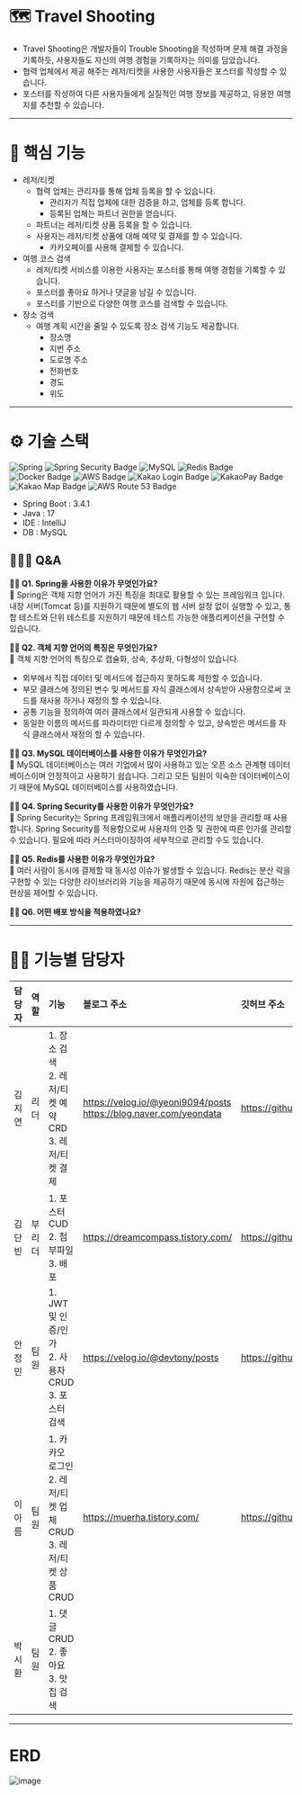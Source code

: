 # 🗺 Travel Shooting
- Travel Shooting은 개발자들이 Trouble Shooting을 작성하며 문제 해결 과정을 기록하듯, 사용자들도 자신의 여행 경험을 기록하자는 의미를 담았습니다.
- 협력 업체에서 제공 해주는 레저/티켓을 사용한 사용자들은 포스터를 작성할 수 있습니다.
- 포스터를 작성하여 다른 사용자들에게 실질적인 여행 정보를 제공하고, 유용한 여행지를 추천할 수 있습니다.

---------

# 🌟 핵심 기능
- 레저/티켓
  - 협력 업체는 관리자를 통해 업체 등록을 할 수 있습니다.
    - 관리자가 직접 업체에 대한 검증을 하고, 업체를 등록 합니다.
    - 등록된 업체는 파트너 권한을 얻습니다.
  - 파트너는 레저/티켓 상품 등록을 할 수 있습니다.
  - 사용자는 레저/티켓 상품에 대해 예약 및 결제를 할 수 있습니다.
    - 카카오페이를 사용해 결제할 수 있습니다.
- 여행 코스 검색
  - 레저/티켓 서비스를 이용한 사용자는 포스터를 통해 여행 경험을 기록할 수 있습니다.
  - 포스터를 좋아요 하거나 댓글을 남길 수 있습니다.
  - 포스터를 기반으로 다양한 여행 코스를 검색할 수 있습니다.
- 장소 검색
  - 여행 계획 시간을 줄일 수 있도록 장소 검색 기능도 제공합니다.
    - 장소명
    - 지번 주소
    - 도로명 주소
    - 전화번호
    - 경도
    - 위도

---------

# ⚙ 기술 스택
![Spring](https://img.shields.io/badge/Spring-6DB33F.svg?&style=for-the-badge&logo=Spring&logoColor=white)
<img src="https://img.shields.io/badge/spring%20security-5.7.0-green?logo=springsecurity&logoColor=white" alt="Spring Security Badge">
![MySQL](https://img.shields.io/badge/MySQL-4479A1.svg?&style=for-the-badge&logo=MySQL&logoColor=white)
<img src="https://img.shields.io/badge/redis-5.0+-red?logo=redis&logoColor=white" alt="Redis Badge">
<img src="https://img.shields.io/badge/docker-latest-blue?logo=docker&logoColor=white" alt="Docker Badge">
<img src="https://img.shields.io/badge/AWS-Active-brightgreen?logo=amazonaws&logoColor=white" alt="AWS Badge">
<img src="https://img.shields.io/badge/Kakao%20Login-Active-brightgreen?logo=kakao&logoColor=white" alt="Kakao Login Badge">
<img src="https://img.shields.io/badge/KakaoPay-Active-brightgreen?logo=kakaopay&logoColor=white" alt="KakaoPay Badge">
<img src="https://img.shields.io/badge/Kakao%20Map-Active-brightgreen?logo=kakao&logoColor=white" alt="Kakao Map Badge">
<img src="https://img.shields.io/badge/AWS%20Route%2053-Active-brightgreen?logo=aws&logoColor=white" alt="AWS Route 53 Badge">

- Spring Boot : 3.4.1
- Java : 17
- IDE : IntelliJ
- DB : MySQL

## 🤹‍♀💡 Q&A 
**👨‍🏫 Q1. Spring을 사용한 이유가 무엇인가요? </br>**
👩 Spring은 객체 지향 언어가 가진 특징을 최대로 활용할 수 있는 프레임워크 입니다. 내장 서버(Tomcat 등)를 지원하기 때문에 별도의 웹 서버 설정 없이 실행할 수 있고, 통합 테스트와 단위 테스트를 지원하기 때문에 테스트 가능한 애플리케이션을 구현할 수 있습니다.

**👨‍🏫 Q2. 객체 지향 언어의 특징은 무엇인가요? </br>**
👩 객체 지향 언어의 특징으로 캡슐화, 상속, 추상화, 다형성이 있습니다.
- 외부에서 직접 데이터 및 메서드에 접근하지 못하도록 제한할 수 있습니다. 
- 부모 클래스에 정의된 변수 및 메서드를 자식 클래스에서 상속받아 사용함으로써 코드를 재사용 하거나 재정의 할 수 있습니다.
- 공통 기능을 정의하여 여러 클래스에서 일관되게 사용할 수 있습니다.
- 동일한 이름의 메서드를 파라미터만 다르게 정의할 수 있고, 상속받은 메서드를 자식 클래스에서 재정의 할 수 있습니다.

**👨‍🏫 Q3. MySQL 데이터베이스를 사용한 이유가 무엇인가요? </br>**
👩 MySQL 데이터베이스는 여러 기업에서 많이 사용하고 있는 오픈 소스 관계형 데이터베이스이며 안정적이고 사용하기 쉽습니다. 그리고 모든 팀원이 익숙한 데이터베이스이기 때문에 MySQL 데이터베이스를 사용하였습니다.

**👨‍🏫 Q4. Spring Security를 사용한 이유가 무엇인가요? </br>**
👩 Spring Security는 Spring 프레임워크에서 애플리케이션의 보안을 관리할 때 사용합니다. Spring Security를 적용함으로써 사용자의 인증 및 권한에 따른 인가를 관리할 수 있습니다. 필요에 따라 커스터마이징하여 세부적으로 관리할 수도 있습니다.

**👨‍🏫 Q5. Redis를 사용한 이유가 무엇인가요? </br>**
👩 여러 사람이 동시에 결제할 때 동시성 이슈가 발생할 수 있습니다. Redis는 분산 락을 구현할 수 있는 다양한 라이브러리와 기능을 제공하기 때문에 동시에 자원에 접근하는 현상을 제어할 수 있습니다.

**👨‍🏫 Q6. 어떤 배포 방식을 적용하였나요? </br>**

---------

# 👨‍💻 기능별 담당자
|담당자|역할|기능|블로그 주소|깃허브 주소|
|:----|:----|:----|:----|:----|
|김지연|리더|1. 장소 검색 <br> 2. 레저/티켓 예약 CRD <br> 3. 레저/티켓 결제|https://velog.io/@yeoni9094/posts </br> https://blog.naver.com/yeondata|https://github.com/jiyeon0926|
|김단빈|부리더|1. 포스터 CUD <br> 2. 첨부파일 <br> 3. 배포|https://dreamcompass.tistory.com/|https://github.com/kimdanbin|
|안정민|팀원|1. JWT 및 인증/인가 <br> 2. 사용자 CRUD <br> 3. 포스터 검색|https://velog.io/@devtony/posts|https://github.com/JeongMinAhnn|
|이아름|팀원|1. 카카오 로그인 <br> 2. 레저/티켓 업체 CRUD <br> 3. 레저/티켓 상품 CRUD|https://muerha.tistory.com/|https://github.com/aaahreum|
|박시환|팀원|1. 댓글 CRUD <br> 2. 좋아요 <br> 3. 맛집 검색|||

---------

# ERD
![image](https://github.com/user-attachments/assets/a088d16e-acc9-4a93-af21-91befd2076b1)
